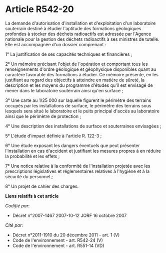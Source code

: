 # Article R542-20

La demande d'autorisation d'installation et d'exploitation d'un laboratoire souterrain destiné à étudier l'aptitude des
formations géologiques profondes à stocker des déchets radioactifs est adressée par l'Agence nationale pour la gestion des
déchets radioactifs à ses ministres de tutelle. Elle est accompagnée d'un dossier comprenant : 

1° La justification de ses capacités techniques et financières ; 

2° Un mémoire précisant l'objet de l'opération et comportant tous les renseignements d'ordre géologique et géophysique
disponibles quant au caractère favorable des formations à étudier. Ce mémoire présente, en les justifiant au regard des
objectifs à atteindre en matière de sûreté, la description et les moyens du programme d'études qu'il est envisagé de mener
dans le laboratoire souterrain ainsi qu'en surface ; 

3° Une carte au 1/25 000 sur laquelle figurent le périmètre des terrains occupés par les installations de surface, le
périmètre des terrains sous lesquels sera situé le laboratoire et le puits principal d'accès au laboratoire ainsi que le
périmètre de protection ; 

4° Une description des installations de surface et souterraines envisagées ; 

5° L'étude d'impact définie à l'article R. 122-3 ; 

6° Une étude exposant les dangers éventuels que peut présenter l'installation en cas d'accident et justifiant les mesures
propres à en réduire la probabilité et les effets ; 

7° Une notice relative à la conformité de l'installation projetée avec les prescriptions législatives et réglementaires
relatives à l'hygiène et à la sécurité du personnel ; 

8° Un projet de cahier des charges.

**Liens relatifs à cet article**

_Codifié par_:

  - Décret n°2007-1467 2007-10-12 JORF 16 octobre 2007

_Cité par_:

  - Décret n°2011-1910 du 20 décembre 2011 - art. 1 (V)
  - Code de l'environnement - art. R542-24 (V)
  - Code de l'environnement - art. R551-14 (VD)
